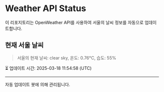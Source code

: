 
# Weather API Status

이 리포지토리는 OpenWeather API를 사용하여 서울의 날씨 정보를 자동으로 업데이트합니다.

## 현재 서울 날씨
> 서울의 현재 날씨: clear sky, 온도: 0.76°C, 습도: 55%

⏳ 업데이트 시간: 2025-03-18 11:54:58 (UTC)

---
자동 업데이트 봇에 의해 관리됩니다.
